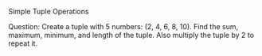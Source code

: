 Simple Tuple Operations

Question: Create a tuple with 5 numbers: (2, 4, 6, 8, 10). Find the sum, maximum, minimum, and length of the tuple. Also multiply the tuple by 2 to repeat it.